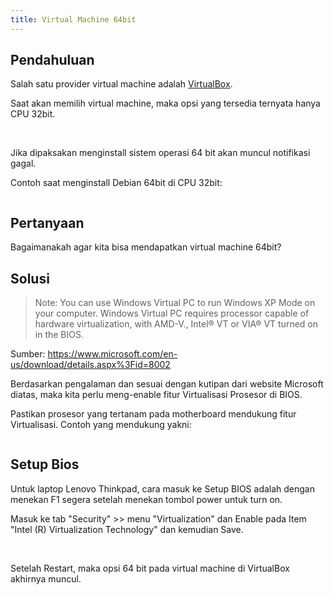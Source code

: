 ```yaml
---
title: Virtual Machine 64bit
---
```


## Pendahuluan

Salah satu provider virtual machine adalah [VirtualBox].

[VirtualBox]: /blog/2015/04/10/virtualbox/

Saat akan memilih virtual machine, maka opsi yang tersedia ternyata hanya CPU
32bit.

<img cloudinary="ijortengab.id/screenshot.1017.png">

<img cloudinary="ijortengab.id/screenshot.1018.png">

Jika dipaksakan menginstall sistem operasi 64 bit akan muncul notifikasi gagal.

Contoh saat menginstall Debian 64bit di CPU 32bit:

<img cloudinary="ijortengab.id/VirtualBox_24_08_2017_09_22_59.png">

## Pertanyaan

Bagaimanakah agar kita bisa mendapatkan virtual machine 64bit?

## Solusi

> Note: You can use Windows Virtual PC to run Windows XP Mode on your computer.
> Windows Virtual PC requires processor capable of hardware virtualization,
> with AMD-V., Intel® VT or VIA® VT turned on in the BIOS.

Sumber: <https://www.microsoft.com/en-us/download/details.aspx%3Fid=8002>

Berdasarkan pengalaman dan sesuai dengan kutipan dari website Microsoft
diatas, maka kita perlu meng-enable fitur Virtualisasi Prosesor di BIOS.

Pastikan prosesor yang tertanam pada motherboard mendukung fitur Virtualisasi.
Contoh yang mendukung yakni:

<img cloudinary="ijortengab.id/screenshot.1020.png" width="800">

## Setup Bios

Untuk laptop Lenovo Thinkpad, cara masuk ke Setup BIOS adalah dengan menekan F1
segera setelah menekan tombol power untuk turn on.

Masuk ke tab "Security" >> menu "Virtualization" dan Enable pada Item
"Intel (R) Virtualization Technology" dan kemudian Save.

<img cloudinary="ijortengab.id/IMG_20170824_100637.jpg">

<img cloudinary="ijortengab.id/IMG_20170824_100724.jpg">

Setelah Restart, maka opsi 64 bit pada virtual machine di VirtualBox akhirnya
muncul.

<img cloudinary="ijortengab.id/screenshot.1021.png">

<img cloudinary="ijortengab.id/screenshot.1022.png">



